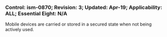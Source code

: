 ### Control: ism-0870; Revision: 3; Updated: Apr-19; Applicability: ALL; Essential Eight: N/A
<p>Mobile devices are carried or stored in a secured state when not being actively used.</p>